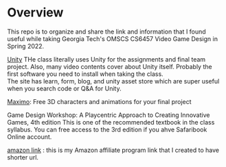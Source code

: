 # Overview

This repo is to organize and share the link and information that I found useful while taking Georgia Tech's OMSCS CS6457 Video Game Design in Spring 2022.

[Unity](https://unity.com/)
THe class literally uses Unity for the assignments and final team project. Also, many video contents cover about Unity itself. 
Probably the first software you need to install when taking the class.<br/>
The site has learn, form, blog, and unity asset store which are super useful when you search code or Q&A for Unity.


[Maximo](https://www.mixamo.com/): 
Free 3D characters and animations for your final project

Game Design Workshop: A Playcentric Approach to Creating Innovative Games, 4th edition
This is one of the recommended textbook in the class syllabus. You can free access to the 3rd edition if you ahve Safaribook Online account.

[amazon link](https://amzn.to/3B6sJKO) : this is my Amazon affiliate program link that I created to have shorter url. 

